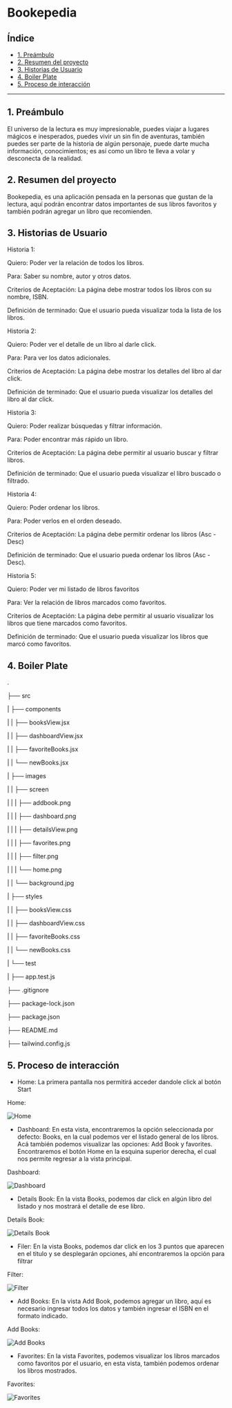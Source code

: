 # Bookepedia

## Índice

* [1. Preámbulo](#1-preámbulo)
* [2. Resumen del proyecto](#2-resumen-del-proyecto)
* [3. Historias de Usuario](#3-historias-de-usuario)
* [4. Boiler Plate](#4-boiler-plate)
* [5. Proceso de interacción](#5-proceso-de-interacción)


***

## 1. Preámbulo

El universo de la lectura es muy impresionable, puedes viajar a lugares mágicos e inesperados, puedes vivir un sin fin de aventuras, también puedes ser parte de la historia de algún personaje, puede darte mucha información, conocimientos; es así como un libro te lleva a volar y desconecta de la realidad. 
 
## 2. Resumen del proyecto
Bookepedia, es una aplicación pensada en la personas que gustan de la lectura, aquí podrán encontrar datos importantes de sus libros favoritos y también podrán agregar un libro que recomienden.

## 3. Historias de Usuario

Historia 1:

Quiero: Poder ver la relación de todos los libros.

Para: Saber su nombre, autor y otros datos.

Criterios de Aceptación:
La página debe mostrar todos los libros con su nombre, ISBN.

Definición de terminado:
Que el usuario pueda visualizar toda la lista de los libros.

Historia 2:

Quiero: Poder ver el detalle de un libro al darle click.

Para: Para ver los datos adicionales.

Criterios de Aceptación:
La página debe mostrar los detalles del libro al dar click.

Definición de terminado:
Que el usuario pueda visualizar los detalles del libro al dar click.

Historia 3:

Quiero: Poder realizar búsquedas y filtrar información.

Para: Poder encontrar más rápido un libro. 

Criterios de Aceptación:
La página debe permitir al usuario buscar y filtrar libros. 

Definición de terminado:
Que el usuario pueda visualizar el libro buscado o filtrado. 

Historia 4:

Quiero: Poder ordenar los libros. 

Para: Poder verlos en el orden deseado.

Criterios de Aceptación:
La página debe permitir ordenar los libros (Asc -Desc)

Definición de terminado:
Que el usuario pueda ordenar los libros (Asc -Desc).

Historia 5:

Quiero: Poder ver mi listado de libros favoritos

Para: Ver la relación de libros marcados como favoritos. 

Criterios de Aceptación:
La página debe permitir al usuario visualizar los libros que tiene marcados como favoritos.

Definición de terminado:
Que el usuario pueda visualizar los libros que marcó como favoritos. 

## 4. Boiler Plate
.

├── src

|  ├── components 

|  |  ├── booksView.jsx

|  |  ├── dashboardView.jsx

|  |  ├── favoriteBooks.jsx

|  |  └── newBooks.jsx

|  ├── images

|  |  ├── screen

|  |  |  ├── addbook.png

|  |  |  ├── dashboard.png

|  |  |  ├── detailsView.png

|  |  |  ├── favorites.png

|  |  |  ├── filter.png

|  |  |  └── home.png

|  |  └── background.jpg

|  ├── styles

|  |  ├── booksView.css

|  |  ├── dashboardView.css

|  |  ├── favoriteBooks.css

|  |  └── newBooks.css

|   └── test

|   ├── app.test.js

├── .gitignore

├── package-lock.json

├── package.json

├── README.md

├── tailwind.config.js

## 5. Proceso de interacción
-	Home: La primera pantalla nos permitirá acceder dandole click al botón Start

Home:

![Home](https://github.com/chrisolivos/bookepedia/blob/main/src/images/screen/home.png)


-	Dashboard: En esta vista, encontraremos la opción seleccionada por defecto: Books, en la cual podemos ver el listado general de los libros.
Acá también podemos visualizar las opciones: Add Book y favorites.
Encontraremos el botón Home en la esquina superior derecha, el cual nos permite regresar a la vista principal.

Dashboard:

![Dashboard](https://github.com/chrisolivos/bookepedia/blob/main/src/images/screen/dashboard.png)

-	Details Book: En la vista Books, podemos dar click en algún libro del listado y nos mostrará el detalle de ese libro.

Details Book:

![Details Book](https://github.com/chrisolivos/bookepedia/blob/main/src/images/screen/detailsView.png)

-	Filer: En la vista Books, podemos dar click en los 3 puntos que aparecen en el titulo y se desplegarán opciones, ahí encontraremos la opción para filtrar

Filter:

![Filter](https://github.com/chrisolivos/bookepedia/blob/main/src/images/screen/filter.png)

-	Add Books: En la vista Add Book, podemos agregar un libro, aquí es necesario ingresar todos los datos y también ingresar el ISBN en el formato indicado.

Add Books:

![Add Books](https://github.com/chrisolivos/bookepedia/blob/main/src/images/screen/addbook.png)

-	Favorites: En la vista Favorites, podemos visualizar los libros marcados como favoritos por el usuario, en esta vista, también podemos ordenar los libros mostrados.

Favorites:

![Favorites](https://github.com/chrisolivos/bookepedia/blob/main/src/images/screen/favorites.png)



